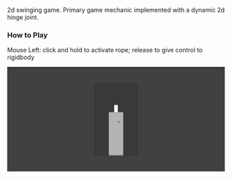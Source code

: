 2d swinging game. Primary game mechanic implemented with a dynamic 2d hinge joint. 

### How to Play
Mouse Left: click and hold to activate rope; release to give control to rigidbody  

![](img/play_test.gif)